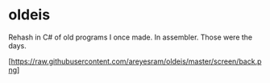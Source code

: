 # oldeis

Rehash in C# of old programs I once made.
In assembler.
Those were the days.

[https://raw.githubusercontent.com/areyesram/oldeis/master/screen/back.png]
